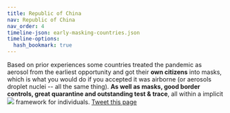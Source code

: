 ```yaml
---
title: Republic of China
nav: Republic of China
nav_order: 4
timeline-json: early-masking-countries.json
timeline-options: 
  hash_bookmark: true
---
```


Based on prior experiences some countries treated the pandemic as aerosol from the earliest
opportunity and got their **own citizens** into masks, which is what you would do if you 
accepted it was airborne (or aerosols droplet nuclei -- all the same thing). **As well as masks, good border controls, great quarantine and outstanding test & trace**, all within a implicit <img src="https://user-images.githubusercontent.com/82182/102926364-c4098300-448c-11eb-9f06-b96d8e9d1d77.png"> framework for individuals. [Tweet this page](https://ctt.ac/xwk4G)
